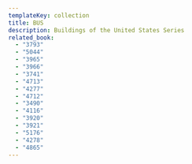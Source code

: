 ```yaml
---
templateKey: collection
title: BUS
description: Buildings of the United States Series
related_book:
  - "3793"
  - "5044"
  - "3965"
  - "3966"
  - "3741"
  - "4713"
  - "4277"
  - "4712"
  - "3490"
  - "4116"
  - "3920"
  - "3921"
  - "5176"
  - "4278"
  - "4865"
---
```

